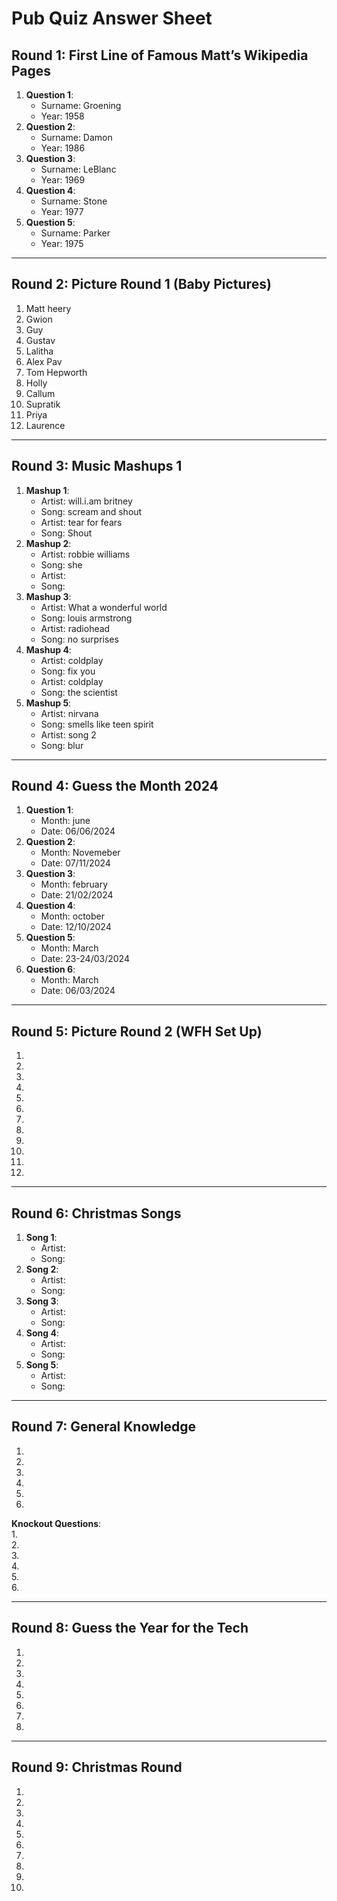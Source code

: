 # Pub Quiz Answer Sheet

## Round 1: First Line of Famous Matt’s Wikipedia Pages
1. **Question 1**:  
   - Surname: Groening 
   - Year: 1958
2. **Question 2**:  
   - Surname:  Damon
   - Year:  1986
3. **Question 3**:  
   - Surname:  LeBlanc
   - Year:  1969
4. **Question 4**:  
   - Surname: Stone 
   - Year:  1977
5. **Question 5**:  
   - Surname:  Parker
   - Year:  1975

---

## Round 2: Picture Round 1 (Baby Pictures)
1.  Matt heery
2.  Gwion
3.  Guy
4.  Gustav
5.  Lalitha
6.  Alex Pav
7.  Tom Hepworth
8.  Holly
9.  Callum
10.  Supratik
11.  Priya
12.  Laurence
---

## Round 3: Music Mashups 1
1. **Mashup 1**:  
   - Artist:  will.i.am britney
   - Song:  scream and shout
   - Artist:  tear for fears
   - Song:  Shout
2. **Mashup 2**:  
   - Artist:  robbie williams
   - Song:  she
   - Artist:  
   - Song:  
3. **Mashup 3**:  
   - Artist:  What a wonderful world
   - Song:  louis armstrong
   - Artist: radiohead  
   - Song:  no surprises
4. **Mashup 4**:  
   - Artist:  coldplay
   - Song:  fix you
   - Artist:  coldplay
   - Song:  the scientist
5. **Mashup 5**:  
   - Artist:  nirvana
   - Song:  smells like teen spirit
   - Artist:  song 2
   - Song:  blur

---

## Round 4: Guess the Month 2024
1. **Question 1**:  
   - Month:  june
   - Date:  06/06/2024
2. **Question 2**:  
   - Month:  Novemeber
   - Date:  07/11/2024
3. **Question 3**:  
   - Month:  february
   - Date:  21/02/2024
4. **Question 4**:  
   - Month:  october
   - Date:  12/10/2024
5. **Question 5**:  
   - Month:  March
   - Date:  23-24/03/2024
6. **Question 6**:  
   - Month:  March
   - Date:  06/03/2024

---

## Round 5: Picture Round 2 (WFH Set Up)
1.  
2.  
3.  
4.  
5.  
6.  
7.  
8.  
9.  
10.  
11.
12.

---

## Round 6: Christmas Songs
1. **Song 1**:  
   - Artist:  
   - Song:  
2. **Song 2**:  
   - Artist:  
   - Song:  
3. **Song 3**:  
   - Artist:  
   - Song:  
4. **Song 4**:  
   - Artist:  
   - Song:  
5. **Song 5**:  
   - Artist:  
   - Song:  

---

## Round 7: General Knowledge
1.  
2.  
3.  
4.  
5.  
6.  

**Knockout Questions**:  
1.  
2.  
3.  
4.  
5.  
6.  

---

## Round 8: Guess the Year for the Tech
1.  
2.  
3.  
4.  
5.  
6.  
7.  
8.  

---

## Round 9: Christmas Round
1.  
2.  
3.  
4.  
5.  
6.  
7.  
8.  
9.  
10.  
